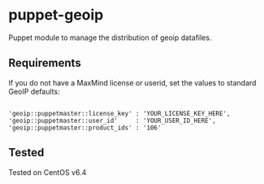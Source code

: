 # puppet-geoip

Puppet module to manage the distribution of geoip datafiles.

## Requirements

If you do not have a MaxMind license or userid, set the values to standard GeoIP defaults:
<pre><code>
'geoip::puppetmaster::license_key' : 'YOUR_LICENSE_KEY_HERE',
'geoip::puppetmaster::user_id'     : 'YOUR_USER_ID_HERE',
'geoip::puppetmaster::product_ids' : '106'
</code></pre>

## Tested

Tested on CentOS v6.4
